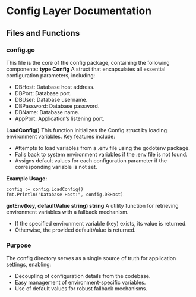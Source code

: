 # Config Layer Documentation

## Files and Functions
### config.go
This file is the core of the config package, containing the following components:
**type Config**
A struct that encapsulates all essential configuration parameters, including:
- DBHost: Database host address.
- DBPort: Database port.
- DBUser: Database username.
- DBPassword: Database password.
- DBName: Database name.
- AppPort: Application’s listening port.

**LoadConfig()**
This function initializes the Config struct by loading environment variables. Key features include:
- Attempts to load variables from a .env file using the godotenv package.
- Falls back to system environment variables if the .env file is not found.
- Assigns default values for each configuration parameter if the corresponding variable is not set.

**Example Usage:**
```
config := config.LoadConfig()
fmt.Println("Database Host:", config.DBHost)
```

**getEnv(key, defaultValue string) string**
A utility function for retrieving environment variables with a fallback mechanism.
- If the specified environment variable (key) exists, its value is returned.
- Otherwise, the provided defaultValue is returned.

### Purpose
The config directory serves as a single source of truth for application settings, enabling:
- Decoupling of configuration details from the codebase.
- Easy management of environment-specific variables.
- Use of default values for robust fallback mechanisms.